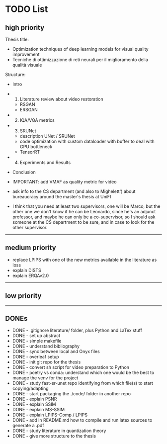 # TODO List

## high priority

Thesis title:
- Optimization techniques of deep learning models for visual quality improvement
- Tecniche di ottimizzazione di reti neurali per il miglioramento della qualità visuale

Structure:
- Intro
- 1. Literature review about video restoration
    - RSGAN
    - ERSGAN
- 2. IQA/VQA metrics
- 3. SRUNet
    - description UNet / SRUNet
    - code optimization with custom dataloader with buffer to deal with GPU bottleneck
    - TensorRT
- 4. Experiments and Results
- Conclusion

- IMPORTANT: add VMAF as quality metric for video

- ask info to the CS department (and also to Mighelett') about bureaucracy around the master's thesis at UniFI
- I think that you need at least two supervisors, one will be Marco,
    but the other one we don't know if he can be Leonardo, since he's an
    adjunct professor, and maybe he can only be a co-supervisor, 
    so I should ask someone at the CS department to be sure,
    and in case to look for the other supervisor.

---

## medium priority
- replace LPIPS with one of the new metrics available in the literature as loss
- explain DISTS
- explain ERQAv2.0

---

## low priority

---

## DONEs
- DONE - .gitignore literature/ folder, plus Python and LaTex stuff
- DONE - set up abstract
- DONE - simple makefile
- DONE - understand bibliography
- DONE - sync between local and Onyx files
- DONE - overleaf setup
- DONE - init git repo for the thesis
- DONE - convert sh script for video preparation to Python
- DONE - poetry vs conda: understand which one would be the best to manage the venv for the project
- DONE - study fast-sr-unet repo identifying from which file(s) to start copying/adapting
- DONE - start packaging the ./code/ folder in another repo
- DONE - explain PSNR
- DONE - explain SSIM
- DONE - explain MS-SSIM
- DONE - explain LPIPS-Comp / LPIPS
- DONE - add in README.md how to compile and run latex sources to generate a .pdf
- DONE - study literature in quantization theory
- DONE - give more structure to the thesis


